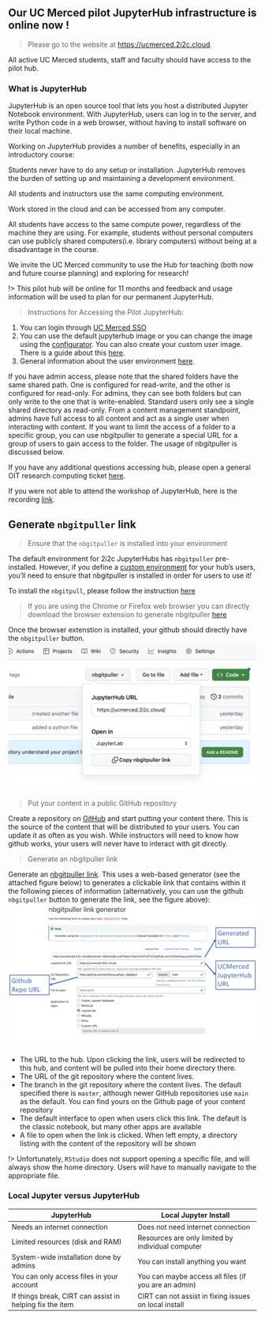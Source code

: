 ## Our UC Merced pilot JupyterHub infrastructure is online now ! <!-- {docsify-ignore} -->
> Please go to the website at  https://ucmerced.2i2c.cloud. 

All active UC Merced students, staff and faculty should have access to the pilot hub.

### What is JupyterHub

JupyterHub is an open source tool that lets you host a distributed Jupyter Notebook environment. With JupyterHub, users can log in to the server, and write Python code in a web browser, without having to install software on their local machine.


Working on JupyterHub provides a number of benefits, especially in an introductory course:

Students never have to do any setup or installation. JupyterHub removes the burden of setting up and maintaining a development environment.

All students and instructors use the same computing environment.

Work stored in the cloud and can be accessed from any computer.

All students have access to the same compute power, regardless of the machine they are using. For example, students without personal computers can use publicly shared computers(i.e. library computers) without being at a disadvantage in the course.

We invite the UC Merced community to use the Hub for teaching (both now and future course planning) and exploring for research!

!> This pilot hub will be online for 11 months and feedback and usage information will be used to plan for our permanent JupyterHub.

> Instructions for Accessing the Pilot JupyterHub:
1. You can login through [UC Merced SSO](https://www.cilogon.org/home)
2. You can use the default jupyterhub image or you can change the image using the [configurator](https://github.com/2i2c-org/2i2c-hubs-image). You can also create your custom user image. There is a guide about this [here](https://docs.2i2c.org/en/latest/admin/howto/environment/index.html).
3. General information about the user environment [here](https://docs.2i2c.org/en/latest/admin/howto/environment/index.html).

If you have admin access, please note that the shared folders have the same shared path. One is configured for read-write, and the other is configured for read-only. For admins, they can see both folders but can only write to the one that is write-enabled. Standard users only see a single shared directory as read-only. From a content management standpoint, admins have full access to all content and act as a single user when interacting with content. If you want to limit the access of a folder to a specific group, you can use nbgitpuller to generate a special URL for a group of users to gain access to the folder. The usage of nbgitpuller is discussed below.

If you have any additional questions accessing hub, please open a general OIT research computing ticket [here](https://ucmerced.service-now.com/servicehub?id=public_kb_article&sys_id=3c3ee9ff1b67a0543a003112cd4bcb13&form_id=06da3f8edbfc08103c4d56f3ce9619f4).

If you were not able to attend the workshop of JupyterHub, here is the recording [link](https://video.ucmerced.edu/media/JupyterHub+Workshop/1_ehe8hmux).




## Generate `nbgitpuller` link <!-- {docsify-ignore} -->
> Ensure that the `nbgitpuller` is installed into your environment

The default environment for 2i2c JupyterHubs has `nbgitpuller` pre-installed. However, if you define a [custom environment](https://docs.2i2c.org/admin/howto/environment/#environment-image) for your hub’s users, you’ll need to ensure that nbgitpuller is installed in order for users to use it!

To install the `nbgitpull`, please follow the instruction [here](https://github.com/jupyterhub/nbgitpuller)

> If you are using the Chrome or Firefox web browser you can directly download the browser extension to generate nbgitpuller [here](https://github.com/yuvipanda/nbgitpuller-link-generator-webextension)

Once the browser extenstion is installed, your github should directly have the `nbgitpuller` button.
![nbgitpuller github](imgs/nbgitpuller_github_pic.png "github with nbgitpuller")

> Put your content in a public GitHub repository

Create a repository on [GitHub](https://github.com/) and start putting your content there. This is the source of the content that will be distributed to your users. You can update it as often as you wish. While instructors will need to know how github works, your users will never have to interact with git directly.

> Generate an nbgitpuller link

Generate an [nbgitpuller link](https://nbgitpuller.readthedocs.io/en/latest/link.html). This uses a web-based generator (see the attached figure below) to generates a clickable link that contains within it the following pieces of information (alternatively, you can use the github `nbgitpuller` button to generate the link, see the figure above):
![nbgitpuller web gen](imgs/nbgitpuller_web_edited.png "webgen with nbgitpuller")

* The URL to the hub. Upon clicking the link, users will be redirected to this hub, and content will be pulled into their home directory there. 
* The URL of the git repository where the content lives.
* The branch in the git repository where the content lives. The default specified there is `master`, although newer GitHub repositories use `main` as the default. You can find yours on the Github page of your content repository
* The default interface to open when users click this link. The default is the classic notebook, but many other apps are available
* A file to open when the link is clicked. When left empty, a directory listing with the content of the repository will be shown

!> Unfortunately, `RStudio` does not support opening a specific file, and will always show the home directory. Users will have to manually navigate to the appropriate file.

### Local Jupyter versus JupyterHub

| JupyterHub | Local Jupyter Install |
|--------------| --------------------|
| Needs an internet connection | Does not need internet connection |
| Limited resources (disk and RAM) | Resources are only limited by individual computer |
| System-wide installation done by admins| You can install anything you want |
| You can only access files in your account | You can maybe access all files (if you are an admin) |
| If things break, CIRT can assist in helping fix the item | CIRT can not assist in fixing issues on local install |